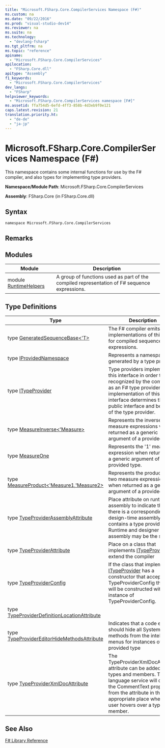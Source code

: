 ```yaml
---
title: "Microsoft.FSharp.Core.CompilerServices Namespace (F#)"
ms.custom: na
ms.date: "09/22/2016"
ms.prod: "visual-studio-dev14"
ms.reviewer: na
ms.suite: na
ms.technology: 
  - "devlang-fsharp"
ms.tgt_pltfrm: na
ms.topic: "reference"
apiname: 
  - "Microsoft.FSharp.Core.CompilerServices"
apilocation: 
  - "FSharp.Core.dll"
apitype: "Assembly"
f1_keywords: 
  - "Microsoft.FSharp.Core.CompilerServices"
dev_langs: 
  - "FSharp"
helpviewer_keywords: 
  - "Microsoft.FSharp.Core.CompilerServices namespace [F#]"
ms.assetid: ffa754d5-6efd-4ff3-858b-4d3eb9f0e121
caps.latest.revision: 21
translation.priority.ht: 
  - "de-de"
  - "ja-jp"
---
```

# Microsoft.FSharp.Core.CompilerServices Namespace (F#)
This namespace contains some internal functions for use by the F# compiler, and also types for implementing type providers.  
  
 **Namespace/Module Path**: Microsoft.FSharp.Core.CompilerServices  
  
 **Assembly**: FSharp.Core (in FSharp.Core.dll)  
  
## Syntax  
  
```  
namespace Microsoft.FSharp.Core.CompilerServices  
```  
  
## Remarks  
  
## Modules  
  
|Module|Description|  
|------------|-----------------|  
|module [RuntimeHelpers](../VS_csharp/microsoft.fsharp.core.compilerservices-namespace--fsharp-.md)|A group of functions used as part of the compiled representation of F# sequence expressions.|  
  
## Type Definitions  
  
|Type|Description|  
|----------|-----------------|  
|type [GeneratedSequenceBase<'T>](../VS_csharp/compilerservices.generatedsequencebase--t--class--fsharp-.md)|The F# compiler emits implementations of this type for compiled sequence expressions.|  
|type [IProvidedNamespace](../VS_csharp/compilerservices.iprovidednamespace-interface--fsharp-.md)|Represents a namespace generated by a type provider.|  
|type [ITypeProvider](../VS_csharp/compilerservices.itypeprovider-interface--fsharp-.md)|Type providers implement this interface in order to be recognized by the compiler as an F# type provider. The implementation of this interface determines the public interface and behavior of the type provider.|  
|type [MeasureInverse<'Measure>](../VS_csharp/compilerservices.measureinverse--measure--type--fsharp-.md)|Represents the inverse of a measure expressions when returned as a generic argument of a provided type.|  
|type [MeasureOne](../VS_csharp/compilerservices.measureone-type--fsharp-.md)|Represents the '1' measure expression when returned as a generic argument of a provided type.|  
|type [MeasureProduct<'Measure1,'Measure2>](../VS_csharp/compilerservices.measureproduct--measure1--measure2--type--fsharp-.md)|Represents the product of two measure expressions when returned as a generic argument of a provided type.|  
|type [TypeProviderAssemblyAttribute](../VS_csharp/compilerservices.typeproviderassemblyattribute-class--fsharp-.md)|Place attribute on runtime assembly to indicate that there is a corresponding design-time assembly that contains a type provider. Runtime and designer assembly may be the same.|  
|type [TypeProviderAttribute](../VS_csharp/compilerservices.typeproviderattribute-class--fsharp-.md)|Place on a class that implements [ITypeProvider](../VS_csharp/compilerservices.itypeprovider-interface--fsharp-.md) to extend the compiler|  
|type [TypeProviderConfig](../VS_csharp/compilerservices.typeproviderconfig-class--fsharp-.md)|If the class that implements [ITypeProvider](../VS_csharp/compilerservices.itypeprovider-interface--fsharp-.md) has a constructor that accepts TypeProviderConfig then it will be constructed with an instance of TypeProviderConfig.|  
|type [TypeProviderDefinitionLocationAttribute](../VS_csharp/compilerservices.typeproviderdefinitionlocationattribute-class--fsharp-.md)||  
|type [TypeProviderEditorHideMethodsAttribute](../VS_csharp/compilerservices.typeprovidereditorhidemethodsattribute-class--fsharp-.md)|Indicates that a code editor should hide all System.Object methods from the intellisense menus for instances of a provided type|  
|type [TypeProviderXmlDocAttribute](../VS_csharp/compilerservices.typeproviderxmldocattribute-class--fsharp-.md)|The TypeProviderXmlDocAttribute attribute can be added to types and members. The language service will display the CommentText property from the attribute in the appropriate place when the user hovers over a type or member.|  
  
## See Also  
 [F# Library Reference](../VS_csharp/fsharp-core-library-reference.md)
